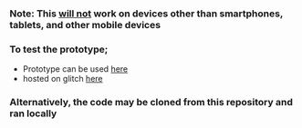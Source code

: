 ### Note: This <u>will not</u> work on devices other than smartphones, tablets, and other mobile devices

### To test the prototype; 
 * Prototype can be used [here](https://lyrical-efficacious-kookaburra.glitch.me/) 
 * hosted on glitch [here](https://glitch.com/edit/#!/lyrical-efficacious-kookaburra)
### Alternatively, the code may be cloned from this repository and ran locally